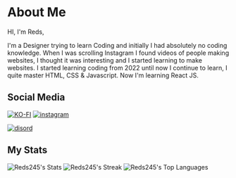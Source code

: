 <h1>About Me</h1>

HI, I'm Reds,

<p>I'm a Designer trying to learn Coding and initially I had absolutely no coding knowledge. When I was scrolling Instagram I found videos of people making websites, I thought it was interesting and I started learning to make websites. I started learning coding from 2022 until now I continue to learn, I quite master HTML, CSS & Javascript. Now I'm learning React JS.</p>

<h2>Social Media</h2>

[![KO-FI](https://img.shields.io/badge/Support_me-B80000?style=for-the-badge&logo=ko-fi&logoColor=white)](https://Ko-fi.com/reds245)
[![instagram](https://img.shields.io/badge/instagram-FF9800?style=for-the-badge&logo=instagram&logoColor=white)](https://instagram.com/reds.xyz)

[![disord](https://img.shields.io/badge/discord-0A66C2?style=for-the-badge&logo=discord&logoColor=white)](https://discord.com/user/823696550790168597)

<h2>My Stats</h2>

![Reds245's Stats](https://github-readme-stats.vercel.app/api?username=Reds245&theme=dracula&show_icons=true&hide_border=true&count_private=true)
![Reds245's Streak](https://github-readme-streak-stats.herokuapp.com/?user=Reds245&theme=dracula&hide_border=true)
![Reds245's Top Languages](https://github-readme-stats.vercel.app/api/top-langs/?username=Reds245&theme=dracula&show_icons=true&hide_border=true&layout=compact)
